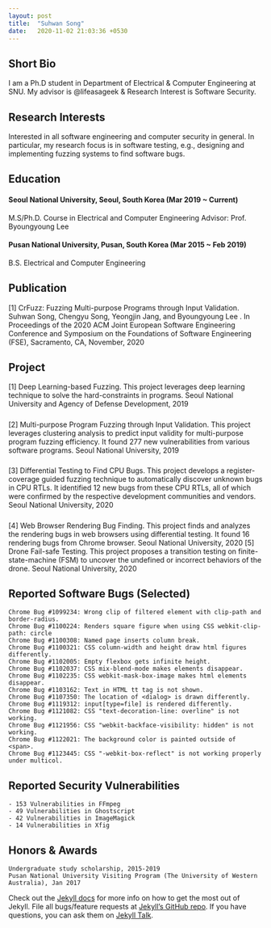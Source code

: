 ```yaml
---
layout: post
title:  "Suhwan Song"
date:   2020-11-02 21:03:36 +0530
---
```


## Short Bio
I am a Ph.D student in Department of Electrical & Computer Engineering at SNU. 
My advisor is @lifeasageek & Research Interest is Software Security.
## Research Interests
Interested in all software engineering and computer security in general. In particular, my research
focus is in software testing, e.g., designing and implementing fuzzing systems to find software bugs.
## Education
#### Seoul National University, Seoul, South Korea (Mar 2019 ~ Current)
M.S/Ph.D. Course in Electrical and Computer Engineering
Advisor: Prof. Byoungyoung Lee

#### Pusan National University, Pusan, South Korea (Mar 2015 ~ Feb 2019)
B.S. Electrical and Computer Engineering
## Publication
[1] CrFuzz: Fuzzing Multi-purpose Programs through Input Validation.
Suhwan Song, Chengyu Song, Yeongjin Jang, and Byoungyoung Lee .
In Proceedings of the 2020 ACM Joint European Software Engineering Conference and Symposium on
the Foundations of Software Engineering (FSE), Sacramento, CA, November, 2020
## Project
[1] Deep Learning-based Fuzzing.
This project leverages deep learning technique to solve the hard-constraints in programs.
Seoul National University and Agency of Defense Development, 2019
#####
[2] Multi-purpose Program Fuzzing through Input Validation.
This project leverages clustering analysis to predict input validity for multi-purpose program
fuzzing efficiency. It found 277 new vulnerabilities from various software programs.
Seoul National University, 2019
#####
[3] Differential Testing to Find CPU Bugs.
This project develops a register-coverage guided fuzzing technique to automatically discover
unknown bugs in CPU RTLs. It identified 12 new bugs from these CPU RTLs, all of which were
confirmed by the respective development communities and vendors.
Seoul National University, 2020
#####
[4] Web Browser Rendering Bug Finding.
This project finds and analyzes the rendering bugs in web browsers using differential testing.
It found 16 rendering bugs from Chrome browser.
Seoul National University, 2020
[5] Drone Fail-safe Testing.
This project proposes a transition testing on finite-state-machine (FSM) to uncover the undefined
or incorrect behaviors of the drone.
Seoul National University, 2020
## Reported Software Bugs (Selected)
    Chrome Bug #1099234: Wrong clip of filtered element with clip-path and border-radius.
    Chrome Bug #1100224: Renders square figure when using CSS webkit-clip-path: circle
    Chrome Bug #1100308: Named page inserts column break.
    Chrome Bug #1100321: CSS column-width and height draw html figures differently.
    Chrome Bug #1102005: Empty flexbox gets infinite height.
    Chrome Bug #1102037: CSS mix-blend-mode makes elements disappear.
    Chrome Bug #1102235: CSS webkit-mask-box-image makes html elements disappear.
    Chrome Bug #1103162: Text in HTML tt tag is not shown.
    Chrome Bug #1107350: The location of <dialog> is drawn differently.
    Chrome Bug #1119312: input[type=file] is rendered differently.
    Chrome Bug #1121082: CSS "text-decoration-line: overline" is not working.
    Chrome Bug #1121956: CSS "webkit-backface-visibility: hidden" is not working.
    Chrome Bug #1122021: The background color is painted outside of <span>.
    Chrome Bug #1123445: CSS "-webkit-box-reflect" is not working properly under multicol.

## Reported Security Vulnerabilities
    - 153 Vulnerabilities in FFmpeg
    - 49 Vulnerabilities in Ghostscript
    - 42 Vulnerabilities in ImageMagick
    - 14 Vulnerabilities in Xfig
## Honors & Awards
    Undergraduate study scholarship, 2015-2019
    Pusan National University Visiting Program (The University of Western Australia), Jan 2017

Check out the [Jekyll docs][jekyll-docs] for more info on how to get the most out of Jekyll. File all bugs/feature requests at [Jekyll’s GitHub repo][jekyll-gh]. If you have questions, you can ask them on [Jekyll Talk][jekyll-talk].

[jekyll-docs]: https://jekyllrb.com/docs/home
[jekyll-gh]:   https://github.com/jekyll/jekyll
[jekyll-talk]: https://talk.jekyllrb.com/
